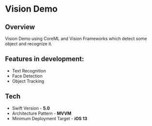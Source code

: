 # Vision Demo
## Overview
Vision Demo using CoreML and Vision Frameworks which detect some object and recognize it.
## Features in development:
- Text Recognition
- Face Detection
- Object Tracking
## Tech
- Swift Version - **5.0**
- Architecture Pattern - **MVVM**
- Minimum Deployment Target - **iOS 13**
